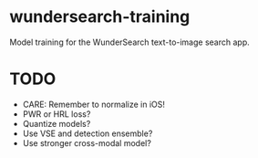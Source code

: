 # wundersearch-training
Model training for the WunderSearch text-to-image search app.

# TODO
- CARE: Remember to normalize in iOS!
- PWR or HRL loss?
- Quantize models?
- Use VSE and detection ensemble?
- Use stronger cross-modal model?
